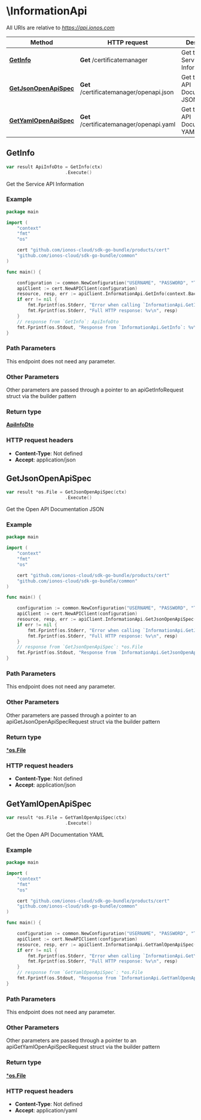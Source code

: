 # \InformationApi

All URIs are relative to *https://api.ionos.com*

|Method | HTTP request | Description|
|------------- | ------------- | -------------|
|[**GetInfo**](InformationApi.md#GetInfo) | **Get** /certificatemanager | Get the Service API Information|
|[**GetJsonOpenApiSpec**](InformationApi.md#GetJsonOpenApiSpec) | **Get** /certificatemanager/openapi.json | Get the Open API Documentation JSON|
|[**GetYamlOpenApiSpec**](InformationApi.md#GetYamlOpenApiSpec) | **Get** /certificatemanager/openapi.yaml | Get the Open API Documentation YAML|



## GetInfo

```go
var result ApiInfoDto = GetInfo(ctx)
                      .Execute()
```

Get the Service API Information



### Example

```go
package main

import (
    "context"
    "fmt"
    "os"

    cert "github.com/ionos-cloud/sdk-go-bundle/products/cert"
    "github.com/ionos-cloud/sdk-go-bundle/common"
)

func main() {

    configuration := common.NewConfiguration("USERNAME", "PASSWORD", "TOKEN", "HOST_URL")
    apiClient := cert.NewAPIClient(configuration)
    resource, resp, err := apiClient.InformationApi.GetInfo(context.Background()).Execute()
    if err != nil {
        fmt.Fprintf(os.Stderr, "Error when calling `InformationApi.GetInfo``: %v\n", err)
        fmt.Fprintf(os.Stderr, "Full HTTP response: %v\n", resp)
    }
    // response from `GetInfo`: ApiInfoDto
    fmt.Fprintf(os.Stdout, "Response from `InformationApi.GetInfo`: %v\n", resource)
}
```

### Path Parameters

This endpoint does not need any parameter.

### Other Parameters

Other parameters are passed through a pointer to an apiGetInfoRequest struct via the builder pattern


### Return type

[**ApiInfoDto**](ApiInfoDto.md)

### HTTP request headers

- **Content-Type**: Not defined
- **Accept**: application/json



## GetJsonOpenApiSpec

```go
var result *os.File = GetJsonOpenApiSpec(ctx)
                      .Execute()
```

Get the Open API Documentation JSON



### Example

```go
package main

import (
    "context"
    "fmt"
    "os"

    cert "github.com/ionos-cloud/sdk-go-bundle/products/cert"
    "github.com/ionos-cloud/sdk-go-bundle/common"
)

func main() {

    configuration := common.NewConfiguration("USERNAME", "PASSWORD", "TOKEN", "HOST_URL")
    apiClient := cert.NewAPIClient(configuration)
    resource, resp, err := apiClient.InformationApi.GetJsonOpenApiSpec(context.Background()).Execute()
    if err != nil {
        fmt.Fprintf(os.Stderr, "Error when calling `InformationApi.GetJsonOpenApiSpec``: %v\n", err)
        fmt.Fprintf(os.Stderr, "Full HTTP response: %v\n", resp)
    }
    // response from `GetJsonOpenApiSpec`: *os.File
    fmt.Fprintf(os.Stdout, "Response from `InformationApi.GetJsonOpenApiSpec`: %v\n", resource)
}
```

### Path Parameters

This endpoint does not need any parameter.

### Other Parameters

Other parameters are passed through a pointer to an apiGetJsonOpenApiSpecRequest struct via the builder pattern


### Return type

[***os.File**](*os.File.md)

### HTTP request headers

- **Content-Type**: Not defined
- **Accept**: application/json



## GetYamlOpenApiSpec

```go
var result *os.File = GetYamlOpenApiSpec(ctx)
                      .Execute()
```

Get the Open API Documentation YAML



### Example

```go
package main

import (
    "context"
    "fmt"
    "os"

    cert "github.com/ionos-cloud/sdk-go-bundle/products/cert"
    "github.com/ionos-cloud/sdk-go-bundle/common"
)

func main() {

    configuration := common.NewConfiguration("USERNAME", "PASSWORD", "TOKEN", "HOST_URL")
    apiClient := cert.NewAPIClient(configuration)
    resource, resp, err := apiClient.InformationApi.GetYamlOpenApiSpec(context.Background()).Execute()
    if err != nil {
        fmt.Fprintf(os.Stderr, "Error when calling `InformationApi.GetYamlOpenApiSpec``: %v\n", err)
        fmt.Fprintf(os.Stderr, "Full HTTP response: %v\n", resp)
    }
    // response from `GetYamlOpenApiSpec`: *os.File
    fmt.Fprintf(os.Stdout, "Response from `InformationApi.GetYamlOpenApiSpec`: %v\n", resource)
}
```

### Path Parameters

This endpoint does not need any parameter.

### Other Parameters

Other parameters are passed through a pointer to an apiGetYamlOpenApiSpecRequest struct via the builder pattern


### Return type

[***os.File**](*os.File.md)

### HTTP request headers

- **Content-Type**: Not defined
- **Accept**: application/yaml


